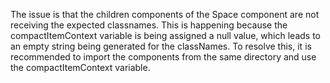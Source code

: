 The issue is that the children components of the Space component are not receiving the expected classnames. This is happening because the compactItemContext variable is being assigned a null value, which leads to an empty string being generated for the classNames. To resolve this, it is recommended to import the components from the same directory and use the compactItemContext variable.
